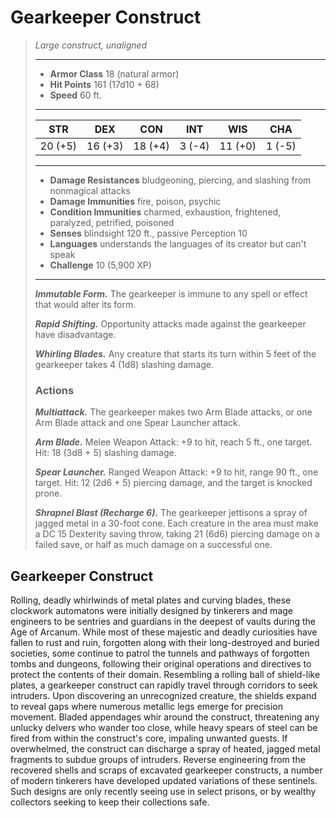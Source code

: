 # Gearkeeper Construct
>*Large construct, unaligned*
>___
>- **Armor Class** 18 (natural armor)
>- **Hit Points** 161 (17d10 + 68)
>- **Speed** 60 ft.
>___
>|STR|DEX|CON|INT|WIS|CHA|
>|:---:|:---:|:---:|:---:|:---:|:---:|
>|20 (+5)|16 (+3)|18 (+4)|3 (-4)|11 (+0)|1 (-5)|
>___
>- **Damage Resistances** bludgeoning, piercing, and slashing from nonmagical attacks
>- **Damage Immunities** fire, poison, psychic
>- **Condition Immunities** charmed, exhaustion, frightened, paralyzed, petrified, poisoned
>- **Senses** blindsight 120 ft., passive Perception 10
>- **Languages** understands the languages of its creator but can't speak
>- **Challenge** 10 (5,900 XP)
>___
>***Immutable Form.*** The gearkeeper is immune to any spell or effect that would alter its form.  
>
>***Rapid Shifting.*** Opportunity attacks made against the gearkeeper have disadvantage.  
>
>***Whirling Blades.*** Any creature that starts its turn within 5 feet of the gearkeeper takes 4 (1d8) slashing damage.  
>
>### Actions
>***Multiattack.*** The gearkeeper makes two Arm Blade attacks, or one Arm Blade attack and one Spear Launcher attack.  
>
>***Arm Blade.*** Melee Weapon Attack: +9 to hit, reach 5 ft., one target. Hit: 18 (3d8 + 5) slashing damage.  
>
>***Spear Launcher.*** Ranged Weapon Attack: +9 to hit, range 90 ft., one target. Hit: 12 (2d6 + 5) piercing damage, and the target is knocked prone.  
>
>***Shrapnel Blast (Recharge 6).*** The gearkeeper jettisons a spray of jagged metal in a 30-foot cone. Each creature in the area must make a DC 15 Dexterity saving throw, taking 21 (6d6) piercing damage on a failed save, or half as much damage on a successful one.
## Gearkeeper Construct
Rolling, deadly whirlwinds of metal plates and curving blades, these clockwork automatons were initially designed by tinkerers and mage engineers to be sentries and guardians in the deepest of vaults during the Age of Arcanum. While most of these majestic and deadly curiosities have fallen to rust and ruin, forgotten along with their long-destroyed and buried societies, some continue to patrol the tunnels and pathways of forgotten tombs and dungeons, following their original operations and directives to protect the contents of their domain.
Resembling a rolling ball of shield-like plates, a gearkeeper construct can rapidly travel through corridors to seek intruders. Upon discovering an unrecognized creature, the shields expand to reveal gaps where numerous metallic legs emerge for precision movement. Bladed appendages whir around the construct, threatening any unlucky delvers who wander too close, while heavy spears of steel can be fired from within the construct's core, impaling unwanted guests. If overwhelmed, the construct can discharge a spray of heated, jagged metal fragments to subdue groups of intruders.
Reverse engineering from the recovered shells and scraps of excavated gearkeeper constructs, a number of modern tinkerers have developed updated variations of these sentinels. Such designs are only recently seeing use in select prisons, or by wealthy collectors seeking to keep their collections safe.
